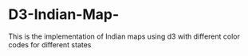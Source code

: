 # D3-Indian-Map-
This is the implementation of Indian maps using d3 with different color codes for different states

